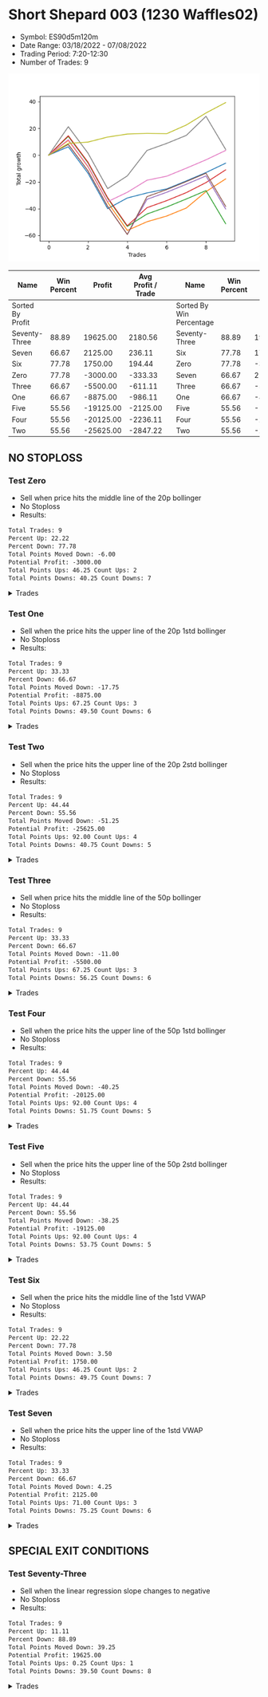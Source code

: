 # Short Shepard 003 (1230 Waffles02) 
- Symbol: ES90d5m120m
- Date Range: 03/18/2022 - 07/08/2022
- Trading Period: 7:20-12:30
- Number of Trades: 9

![Plot](ShortShepard003(1230Waffles02)ES90d5m120m.png)

| Name | Win Percent | Profit | Avg Profit / Trade |     | Name | Win Percent | Profit | Avg Profit / Trade |
| ---- | ----------- | ------ | ------------------ | --- | ---- | ----------- | ------ | ------------------ |
| Sorted By <br> Profit | | | | | Sorted By <br> Win Percentage ||||
| Seventy-Three | 88.89 | 19625.00 | 2180.56 |     | Seventy-Three | 88.89 | 19625.00 | 2180.56 |
| Seven | 66.67 | 2125.00 | 236.11 |     | Six | 77.78 | 1750.00 | 194.44 |
| Six | 77.78 | 1750.00 | 194.44 |     | Zero | 77.78 | -3000.00 | -333.33 |
| Zero | 77.78 | -3000.00 | -333.33 |     | Seven | 66.67 | 2125.00 | 236.11 |
| Three | 66.67 | -5500.00 | -611.11 |     | Three | 66.67 | -5500.00 | -611.11 |
| One | 66.67 | -8875.00 | -986.11 |     | One | 66.67 | -8875.00 | -986.11 |
| Five | 55.56 | -19125.00 | -2125.00 |     | Five | 55.56 | -19125.00 | -2125.00 |
| Four | 55.56 | -20125.00 | -2236.11 |     | Four | 55.56 | -20125.00 | -2236.11 |
| Two | 55.56 | -25625.00 | -2847.22 |     | Two | 55.56 | -25625.00 | -2847.22 |

## NO STOPLOSS

### Test Zero
* Sell when price hits the middle line of the 20p bollinger
* No Stoploss
* Results:
```
Total Trades: 9
Percent Up: 22.22
Percent Down: 77.78
Total Points Moved Down: -6.00
Potential Profit: -3000.00
Total Points Ups: 46.25 Count Ups: 2
Total Points Downs: 40.25 Count Downs: 7
```

<details><summary>Trades</summary>

<code>In: 2022-03-25 12:00:00		Out: 2022-03-25 12:02:00		Total Position Time: 02:00		Total Move Down: 6.25		Total to Date: 6.25</code> <br />
<code>In: 2022-03-29 11:15:00		Out: 2022-03-29 12:46:00		Total Position Time: 91:00		Total Move Down: -19.75		Total to Date: -13.50</code> <br />
<code>In: 2022-04-07 11:15:00		Out: 2022-04-07 12:46:00		Total Position Time: 91:00		Total Move Down: -26.50		Total to Date: -40.00</code> <br />
<code>In: 2022-04-13 07:25:00		Out: 2022-04-13 07:39:25		Total Position Time: 14:25		Total Move Down: 8.00		Total to Date: -32.00</code> <br />
<code>In: 2022-04-18 11:10:00		Out: 2022-04-18 11:46:40		Total Position Time: 36:40		Total Move Down: 3.75		Total to Date: -28.25</code> <br />
<code>In: 2022-06-10 12:05:00		Out: 2022-06-10 12:06:10		Total Position Time: 01:10		Total Move Down: 3.00		Total to Date: -25.25</code> <br />
<code>In: 2022-06-15 11:05:00		Out: 2022-06-15 11:06:10		Total Position Time: 01:10		Total Move Down: 6.00		Total to Date: -19.25</code> <br />
<code>In: 2022-06-29 11:35:00		Out: 2022-06-29 11:41:10		Total Position Time: 06:10		Total Move Down: 6.25		Total to Date: -13.00</code> <br />
<code>In: 2022-07-06 11:15:00		Out: 2022-07-06 11:16:10		Total Position Time: 01:10		Total Move Down: 7.00		Total to Date: -6.00</code> <br />


</details>

### Test One
* Sell when the price hits the upper line of the 20p 1std bollinger
* No Stoploss
* Results:
```
Total Trades: 9
Percent Up: 33.33
Percent Down: 66.67
Total Points Moved Down: -17.75
Potential Profit: -8875.00
Total Points Ups: 67.25 Count Ups: 3
Total Points Downs: 49.50 Count Downs: 6
```

<details><summary>Trades</summary>

<code>In: 2022-03-25 12:00:00		Out: 2022-03-25 12:07:35		Total Position Time: 07:35		Total Move Down: 11.00		Total to Date: 11.00</code> <br />
<code>In: 2022-03-29 11:15:00		Out: 2022-03-29 12:46:00		Total Position Time: 91:00		Total Move Down: -19.75		Total to Date: -8.75</code> <br />
<code>In: 2022-04-07 11:15:00		Out: 2022-04-07 12:46:00		Total Position Time: 91:00		Total Move Down: -26.50		Total to Date: -35.25</code> <br />
<code>In: 2022-04-13 07:25:00		Out: 2022-04-13 09:25:55		Total Position Time: 120:55		Total Move Down: -21.00		Total to Date: -56.25</code> <br />
<code>In: 2022-04-18 11:10:00		Out: 2022-04-18 12:01:50		Total Position Time: 51:50		Total Move Down: 6.50		Total to Date: -49.75</code> <br />
<code>In: 2022-06-10 12:05:00		Out: 2022-06-10 12:45:40		Total Position Time: 40:40		Total Move Down: 4.25		Total to Date: -45.50</code> <br />
<code>In: 2022-06-15 11:05:00		Out: 2022-06-15 11:06:10		Total Position Time: 01:10		Total Move Down: 6.00		Total to Date: -39.50</code> <br />
<code>In: 2022-06-29 11:35:00		Out: 2022-06-29 12:02:20		Total Position Time: 27:20		Total Move Down: 12.25		Total to Date: -27.25</code> <br />
<code>In: 2022-07-06 11:15:00		Out: 2022-07-06 11:19:15		Total Position Time: 04:15		Total Move Down: 9.50		Total to Date: -17.75</code> <br />


</details>

### Test Two
* Sell when the price hits the upper line of the 20p 2std bollinger
* No Stoploss
* Results:
```
Total Trades: 9
Percent Up: 44.44
Percent Down: 55.56
Total Points Moved Down: -51.25
Potential Profit: -25625.00
Total Points Ups: 92.00 Count Ups: 4
Total Points Downs: 40.75 Count Downs: 5
```

<details><summary>Trades</summary>

<code>In: 2022-03-25 12:00:00		Out: 2022-03-25 12:21:25		Total Position Time: 21:25		Total Move Down: 14.00		Total to Date: 14.00</code> <br />
<code>In: 2022-03-29 11:15:00		Out: 2022-03-29 12:46:00		Total Position Time: 91:00		Total Move Down: -19.75		Total to Date: -5.75</code> <br />
<code>In: 2022-04-07 11:15:00		Out: 2022-04-07 12:46:00		Total Position Time: 91:00		Total Move Down: -26.50		Total to Date: -32.25</code> <br />
<code>In: 2022-04-13 07:25:00		Out: 2022-04-13 09:25:55		Total Position Time: 120:55		Total Move Down: -21.00		Total to Date: -53.25</code> <br />
<code>In: 2022-04-18 11:10:00		Out: 2022-04-18 12:07:40		Total Position Time: 57:40		Total Move Down: 9.25		Total to Date: -44.00</code> <br />
<code>In: 2022-06-10 12:05:00		Out: 2022-06-10 12:46:00		Total Position Time: 41:00		Total Move Down: 5.25		Total to Date: -38.75</code> <br />
<code>In: 2022-06-15 11:05:00		Out: 2022-06-15 11:06:10		Total Position Time: 01:10		Total Move Down: 6.00		Total to Date: -32.75</code> <br />
<code>In: 2022-06-29 11:35:00		Out: 2022-06-29 12:46:00		Total Position Time: 71:00		Total Move Down: 6.25		Total to Date: -26.50</code> <br />
<code>In: 2022-07-06 11:15:00		Out: 2022-07-06 12:46:00		Total Position Time: 91:00		Total Move Down: -24.75		Total to Date: -51.25</code> <br />


</details>

### Test Three
* Sell when price hits the middle line of the 50p bollinger
* No Stoploss
* Results:
```
Total Trades: 9
Percent Up: 33.33
Percent Down: 66.67
Total Points Moved Down: -11.00
Potential Profit: -5500.00
Total Points Ups: 67.25 Count Ups: 3
Total Points Downs: 56.25 Count Downs: 6
```

<details><summary>Trades</summary>

<code>In: 2022-03-25 12:00:00		Out: 2022-03-25 12:21:45		Total Position Time: 21:45		Total Move Down: 14.50		Total to Date: 14.50</code> <br />
<code>In: 2022-03-29 11:15:00		Out: 2022-03-29 12:46:00		Total Position Time: 91:00		Total Move Down: -19.75		Total to Date: -5.25</code> <br />
<code>In: 2022-04-07 11:15:00		Out: 2022-04-07 12:46:00		Total Position Time: 91:00		Total Move Down: -26.50		Total to Date: -31.75</code> <br />
<code>In: 2022-04-13 07:25:00		Out: 2022-04-13 09:25:55		Total Position Time: 120:55		Total Move Down: -21.00		Total to Date: -52.75</code> <br />
<code>In: 2022-04-18 11:10:00		Out: 2022-04-18 12:13:30		Total Position Time: 63:30		Total Move Down: 13.50		Total to Date: -39.25</code> <br />
<code>In: 2022-06-10 12:05:00		Out: 2022-06-10 12:46:00		Total Position Time: 41:00		Total Move Down: 5.25		Total to Date: -34.00</code> <br />
<code>In: 2022-06-15 11:05:00		Out: 2022-06-15 11:06:10		Total Position Time: 01:10		Total Move Down: 6.00		Total to Date: -28.00</code> <br />
<code>In: 2022-06-29 11:35:00		Out: 2022-06-29 11:41:15		Total Position Time: 06:15		Total Move Down: 7.50		Total to Date: -20.50</code> <br />
<code>In: 2022-07-06 11:15:00		Out: 2022-07-06 11:19:15		Total Position Time: 04:15		Total Move Down: 9.50		Total to Date: -11.00</code> <br />


</details>

### Test Four
* Sell when the price hits the upper line of the 50p 1std bollinger
* No Stoploss
* Results:
```
Total Trades: 9
Percent Up: 44.44
Percent Down: 55.56
Total Points Moved Down: -40.25
Potential Profit: -20125.00
Total Points Ups: 92.00 Count Ups: 4
Total Points Downs: 51.75 Count Downs: 5
```

<details><summary>Trades</summary>

<code>In: 2022-03-25 12:00:00		Out: 2022-03-25 12:46:00		Total Position Time: 46:00		Total Move Down: 8.00		Total to Date: 8.00</code> <br />
<code>In: 2022-03-29 11:15:00		Out: 2022-03-29 12:46:00		Total Position Time: 91:00		Total Move Down: -19.75		Total to Date: -11.75</code> <br />
<code>In: 2022-04-07 11:15:00		Out: 2022-04-07 12:46:00		Total Position Time: 91:00		Total Move Down: -26.50		Total to Date: -38.25</code> <br />
<code>In: 2022-04-13 07:25:00		Out: 2022-04-13 09:25:55		Total Position Time: 120:55		Total Move Down: -21.00		Total to Date: -59.25</code> <br />
<code>In: 2022-04-18 11:10:00		Out: 2022-04-18 12:34:15		Total Position Time: 84:15		Total Move Down: 26.25		Total to Date: -33.00</code> <br />
<code>In: 2022-06-10 12:05:00		Out: 2022-06-10 12:46:00		Total Position Time: 41:00		Total Move Down: 5.25		Total to Date: -27.75</code> <br />
<code>In: 2022-06-15 11:05:00		Out: 2022-06-15 11:06:10		Total Position Time: 01:10		Total Move Down: 6.00		Total to Date: -21.75</code> <br />
<code>In: 2022-06-29 11:35:00		Out: 2022-06-29 12:46:00		Total Position Time: 71:00		Total Move Down: 6.25		Total to Date: -15.50</code> <br />
<code>In: 2022-07-06 11:15:00		Out: 2022-07-06 12:46:00		Total Position Time: 91:00		Total Move Down: -24.75		Total to Date: -40.25</code> <br />


</details>

### Test Five
* Sell when the price hits the upper line of the 50p 2std bollinger
* No Stoploss
* Results:
```
Total Trades: 9
Percent Up: 44.44
Percent Down: 55.56
Total Points Moved Down: -38.25
Potential Profit: -19125.00
Total Points Ups: 92.00 Count Ups: 4
Total Points Downs: 53.75 Count Downs: 5
```

<details><summary>Trades</summary>

<code>In: 2022-03-25 12:00:00		Out: 2022-03-25 12:46:00		Total Position Time: 46:00		Total Move Down: 8.00		Total to Date: 8.00</code> <br />
<code>In: 2022-03-29 11:15:00		Out: 2022-03-29 12:46:00		Total Position Time: 91:00		Total Move Down: -19.75		Total to Date: -11.75</code> <br />
<code>In: 2022-04-07 11:15:00		Out: 2022-04-07 12:46:00		Total Position Time: 91:00		Total Move Down: -26.50		Total to Date: -38.25</code> <br />
<code>In: 2022-04-13 07:25:00		Out: 2022-04-13 09:25:55		Total Position Time: 120:55		Total Move Down: -21.00		Total to Date: -59.25</code> <br />
<code>In: 2022-04-18 11:10:00		Out: 2022-04-18 12:46:00		Total Position Time: 96:00		Total Move Down: 28.25		Total to Date: -31.00</code> <br />
<code>In: 2022-06-10 12:05:00		Out: 2022-06-10 12:46:00		Total Position Time: 41:00		Total Move Down: 5.25		Total to Date: -25.75</code> <br />
<code>In: 2022-06-15 11:05:00		Out: 2022-06-15 11:06:10		Total Position Time: 01:10		Total Move Down: 6.00		Total to Date: -19.75</code> <br />
<code>In: 2022-06-29 11:35:00		Out: 2022-06-29 12:46:00		Total Position Time: 71:00		Total Move Down: 6.25		Total to Date: -13.50</code> <br />
<code>In: 2022-07-06 11:15:00		Out: 2022-07-06 12:46:00		Total Position Time: 91:00		Total Move Down: -24.75		Total to Date: -38.25</code> <br />


</details>

### Test Six
* Sell when the price hits the middle line of the 1std VWAP
* No Stoploss
* Results:
```
Total Trades: 9
Percent Up: 22.22
Percent Down: 77.78
Total Points Moved Down: 3.50
Potential Profit: 1750.00
Total Points Ups: 46.25 Count Ups: 2
Total Points Downs: 49.75 Count Downs: 7
```

<details><summary>Trades</summary>

<code>In: 2022-03-25 12:00:00		Out: 2022-03-25 12:20:30		Total Position Time: 20:30		Total Move Down: 11.50		Total to Date: 11.50</code> <br />
<code>In: 2022-03-29 11:15:00		Out: 2022-03-29 12:46:00		Total Position Time: 91:00		Total Move Down: -19.75		Total to Date: -8.25</code> <br />
<code>In: 2022-04-07 11:15:00		Out: 2022-04-07 12:46:00		Total Position Time: 91:00		Total Move Down: -26.50		Total to Date: -34.75</code> <br />
<code>In: 2022-04-13 07:25:00		Out: 2022-04-13 07:29:55		Total Position Time: 04:55		Total Move Down: 7.00		Total to Date: -27.75</code> <br />
<code>In: 2022-04-18 11:10:00		Out: 2022-04-18 12:04:30		Total Position Time: 54:30		Total Move Down: 9.00		Total to Date: -18.75</code> <br />
<code>In: 2022-06-10 12:05:00		Out: 2022-06-10 12:44:05		Total Position Time: 39:05		Total Move Down: 3.00		Total to Date: -15.75</code> <br />
<code>In: 2022-06-15 11:05:00		Out: 2022-06-15 11:06:10		Total Position Time: 01:10		Total Move Down: 6.00		Total to Date: -9.75</code> <br />
<code>In: 2022-06-29 11:35:00		Out: 2022-06-29 11:41:10		Total Position Time: 06:10		Total Move Down: 6.25		Total to Date: -3.50</code> <br />
<code>In: 2022-07-06 11:15:00		Out: 2022-07-06 11:16:10		Total Position Time: 01:10		Total Move Down: 7.00		Total to Date: 3.50</code> <br />


</details>

### Test Seven
* Sell when the price hits the upper line of the 1std VWAP
* No Stoploss
* Results:
```
Total Trades: 9
Percent Up: 33.33
Percent Down: 66.67
Total Points Moved Down: 4.25
Potential Profit: 2125.00
Total Points Ups: 71.00 Count Ups: 3
Total Points Downs: 75.25 Count Downs: 6
```

<details><summary>Trades</summary>

<code>In: 2022-03-25 12:00:00		Out: 2022-03-25 12:32:50		Total Position Time: 32:50		Total Move Down: 21.25		Total to Date: 21.25</code> <br />
<code>In: 2022-03-29 11:15:00		Out: 2022-03-29 12:46:00		Total Position Time: 91:00		Total Move Down: -19.75		Total to Date: 1.50</code> <br />
<code>In: 2022-04-07 11:15:00		Out: 2022-04-07 12:46:00		Total Position Time: 91:00		Total Move Down: -26.50		Total to Date: -25.00</code> <br />
<code>In: 2022-04-13 07:25:00		Out: 2022-04-13 07:40:15		Total Position Time: 15:15		Total Move Down: 9.50		Total to Date: -15.50</code> <br />
<code>In: 2022-04-18 11:10:00		Out: 2022-04-18 12:28:55		Total Position Time: 78:55		Total Move Down: 19.00		Total to Date: 3.50</code> <br />
<code>In: 2022-06-10 12:05:00		Out: 2022-06-10 12:46:00		Total Position Time: 41:00		Total Move Down: 5.25		Total to Date: 8.75</code> <br />
<code>In: 2022-06-15 11:05:00		Out: 2022-06-15 11:06:10		Total Position Time: 01:10		Total Move Down: 6.00		Total to Date: 14.75</code> <br />
<code>In: 2022-06-29 11:35:00		Out: 2022-06-29 12:03:15		Total Position Time: 28:15		Total Move Down: 14.25		Total to Date: 29.00</code> <br />
<code>In: 2022-07-06 11:15:00		Out: 2022-07-06 12:46:00		Total Position Time: 91:00		Total Move Down: -24.75		Total to Date: 4.25</code> <br />


</details>

## SPECIAL EXIT CONDITIONS 

### Test Seventy-Three
* Sell when the linear regression slope changes to negative
* No Stoploss
* Results:
```
Total Trades: 9
Percent Up: 11.11
Percent Down: 88.89
Total Points Moved Down: 39.25
Potential Profit: 19625.00
Total Points Ups: 0.25 Count Ups: 1
Total Points Downs: 39.50 Count Downs: 8
```

<details><summary>Trades</summary>

<code>In: 2022-03-25 12:00:00		Out: 2022-03-25 12:11:05		Total Position Time: 11:05		Total Move Down: 8.75		Total to Date: 8.75</code> <br />
<code>In: 2022-03-29 11:15:00		Out: 2022-03-29 11:18:05		Total Position Time: 03:05		Total Move Down: 1.00		Total to Date: 9.75</code> <br />
<code>In: 2022-04-07 11:15:00		Out: 2022-04-07 11:18:05		Total Position Time: 03:05		Total Move Down: 3.75		Total to Date: 13.50</code> <br />
<code>In: 2022-04-13 07:25:00		Out: 2022-04-13 07:28:05		Total Position Time: 03:05		Total Move Down: 2.25		Total to Date: 15.75</code> <br />
<code>In: 2022-04-18 11:10:00		Out: 2022-04-18 11:14:05		Total Position Time: 04:05		Total Move Down: 0.50		Total to Date: 16.25</code> <br />
<code>In: 2022-06-10 12:05:00		Out: 2022-06-10 12:08:05		Total Position Time: 03:05		Total Move Down: -0.25		Total to Date: 16.00</code> <br />
<code>In: 2022-06-15 11:05:00		Out: 2022-06-15 11:13:05		Total Position Time: 08:05		Total Move Down: 6.50		Total to Date: 22.50</code> <br />
<code>In: 2022-06-29 11:35:00		Out: 2022-06-29 11:44:05		Total Position Time: 09:05		Total Move Down: 9.00		Total to Date: 31.50</code> <br />
<code>In: 2022-07-06 11:15:00		Out: 2022-07-06 11:19:05		Total Position Time: 04:05		Total Move Down: 7.75		Total to Date: 39.25</code> <br />


</details>